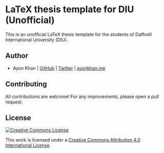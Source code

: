 # LaTeX thesis template for DIU (Unofficial)

This is an unofficial LaTeX thesis template for the students of Daffodil International University (DIU).

## Author

- Ayon Khan | [GitHub](https://github.com/ayonkhan) | [Twitter](https://twitter.com/ayonkhan) | [ayonkhan.me](https://www.ayonkhan.me)

## Contributing

All contributions are welcome! For any improvements, please open a pull request.

## License

[![Creative Commons License](https://i.creativecommons.org/l/by/4.0/80x15.png)](http://creativecommons.org/licenses/by/4.0/)

This work is licensed under a [Creative Commons Attribution 4.0 International License](https://creativecommons.org/licenses/by/4.0/).
